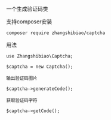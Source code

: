 一个生成验证码类

支持composer安装

`composer require zhangshibiao/captcha`

用法

`use Zhangshibiao\Captcha;`

`$captcha = new Captcha();`

`输出验证码图片`

`$captcha->generateCode();`

`获取验证码字符`

`$captcha->getCode();`